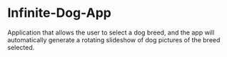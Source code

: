 # Infinite-Dog-App
Application that allows the user to select a dog breed, and the app will automatically generate a rotating slideshow of dog pictures of the breed selected.
